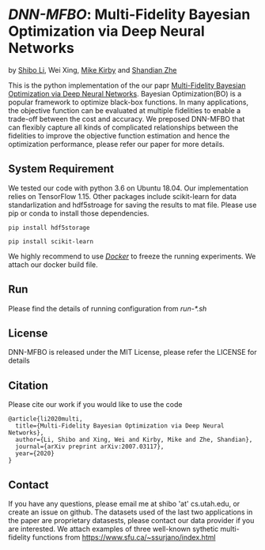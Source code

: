 # *DNN-MFBO*: Multi-Fidelity Bayesian Optimization via Deep Neural Networks

by [Shibo Li](https://imshibo.com), Wei Xing, [Mike Kirby](https://www.cs.utah.edu/~kirby/) and [Shandian Zhe](https://www.cs.utah.edu/~zhe/)

This is the python implementation of the our papr [Multi-Fidelity Bayesian Optimization via Deep Neural Networks](https://arxiv.org/abs/2007.03117). Bayesian Optimization(BO) is a popular framework to optimize black-box functions. In many applications, the objective function can be evaluated at multiple fidelities to enable a trade-off between the cost and accuracy. We preposed DNN-MFBO that can flexibly capture all kinds of complicated relationships between the fidelities to improve the objective function estimation and hence the optimization performance, please refer our paper for more details.

## System Requirement
We tested our code with python 3.6 on Ubuntu 18.04. Our implementation relies on TensorFlow 1.15. Other packages include scikit-learn for data standarlization and hdf5stroage for saving the results to mat file. Please use pip or conda to install those dependencies. 

```
pip install hdf5storage
```
```
pip install scikit-learn
```
We highly recommend to use [_Docker_](https://www.docker.com/) to freeze the running experiments. We attach our docker build file.

## Run
Please find the details of running configuration from *run-\*.sh* 

## License
DNN-MFBO is released under the MIT License, please refer the LICENSE for details

## Citation
Please cite our work if you would like to use the code

```
@article{li2020multi,
  title={Multi-Fidelity Bayesian Optimization via Deep Neural Networks},
  author={Li, Shibo and Xing, Wei and Kirby, Mike and Zhe, Shandian},
  journal={arXiv preprint arXiv:2007.03117},
  year={2020}
}
```

## Contact
If you have any questions, please email me at shibo 'at' cs.utah.edu, or create an issue on github. The datasets used of the last two applications in the paper are proprietary datasests, please contact our data provider if you are interested. We attach examples of three well-known sythetic multi-fidelity functions from https://www.sfu.ca/~ssurjano/index.html




